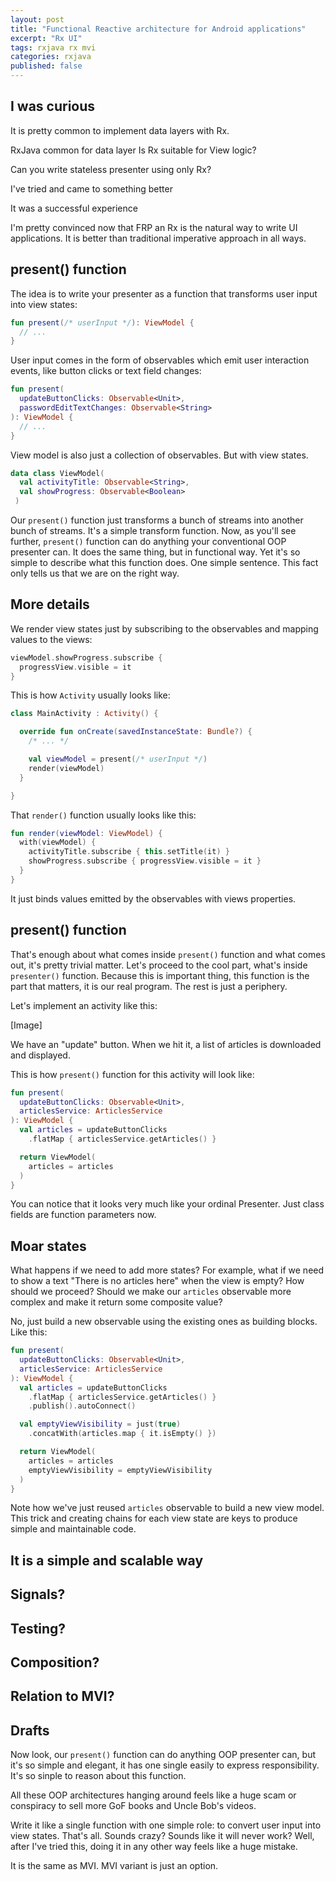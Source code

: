 ```yaml
---
layout: post
title: "Functional Reactive architecture for Android applications"
excerpt: "Rx UI"
tags: rxjava rx mvi
categories: rxjava
published: false
---
```


## I was curious

It is pretty common to implement data layers with Rx.

RxJava common for data layer
Is Rx suitable for View logic?

Can you write stateless presenter using only Rx?

I've tried and came to something better

It was a successful experience

I'm pretty convinced now that FRP an Rx is the natural way to write UI applications. It is better than traditional imperative approach in all ways.

## present() function

The idea is to write your presenter as a function that transforms user input into view states:

```kotlin
fun present(/* userInput */): ViewModel {   
  // ... 
}
```

User input comes in the form of observables which emit user interaction events, like button clicks or text field changes:

```kotlin
fun present(
  updateButtonClicks: Observable<Unit>,
  passwordEditTextChanges: Observable<String>
): ViewModel {   
  // ... 
}
```

View model is also just a collection of observables. But with view states.

```kotlin
data class ViewModel(   
  val activityTitle: Observable<String>,   
  val showProgress: Observable<Boolean>
 )
```

Our `present()` function just transforms a bunch of streams into another bunch of streams. It's a simple transform function. Now, as you'll see further, `present()` function can do anything your conventional OOP presenter can. It does the same thing, but in functional way. Yet it's so simple to describe what this function does. One simple sentence. This fact only tells us that we are on the right way.

## More details

We render view states just by subscribing to the observables and mapping values to the views:
```kotlin
viewModel.showProgress.subscribe {
  progressView.visible = it
}
```

This is how `Activity` usually looks like:

```kotlin
class MainActivity : Activity() {

  override fun onCreate(savedInstanceState: Bundle?) {
    /* ... */

    val viewModel = present(/* userInput */)
    render(viewModel)
  }

}
```

That `render()` function usually looks like this:

```kotlin
fun render(viewModel: ViewModel) {
  with(viewModel) {
    activityTitle.subscribe { this.setTitle(it) }
    showProgress.subscribe { progressView.visible = it }
  }
}
```

It just binds values emitted by the observables with views properties.

## present() function

That's enough about what comes inside `present()` function and what comes out, it's pretty trivial matter. Let's proceed to the cool part, what's inside `presenter()` function. Because this is important thing, this function is the part that matters, it is our real program. The rest is just a periphery.

Let's implement an activity like this:

[Image]

We have an "update" button. When we hit it, a list of articles is downloaded and displayed.

This is how `present()` function for this activity will look like:

```kotlin
fun present( 
  updateButtonClicks: Observable<Unit>, 
  articlesService: ArticlesService 
): ViewModel { 
  val articles = updateButtonClicks
    .flatMap { articlesService.getArticles() }    

  return ViewModel( 
    articles = articles 
  )
}
```

You can notice that it looks very much like your ordinal Presenter. Just class fields are function parameters now.

## Moar states

What happens if we need to add more states? For example, what if we need to show a text "There is no articles here" when the view is empty? How should we proceed? Should we make our `articles` observable more complex and make it return some composite value?

No, just build a new observable using the existing ones as building blocks. Like this:

```kotlin
fun present( 
  updateButtonClicks: Observable<Unit>, 
  articlesService: ArticlesService 
): ViewModel { 
  val articles = updateButtonClicks
    .flatMap { articlesService.getArticles() }    
    .publish().autoConnect() 

  val emptyViewVisibility = just(true)
    .concatWith(articles.map { it.isEmpty() })

  return ViewModel( 
    articles = articles 
    emptyViewVisibility = emptyViewVisibility 
  )
}
```

Note how we've just reused `articles` observable to build a new view model. This trick and creating chains for each view state are keys to produce simple and maintainable code.

## It is a simple and scalable way



## Signals?

## Testing?

## Composition?

## Relation to MVI?

## Drafts

Now look, our `present()` function can do anything OOP presenter can, but it's so simple and elegant, it has one single easily to express responsibility. It's so sinple to reason about this function.

All these OOP architectures hanging around feels like a huge scam or conspiracy to sell more GoF books and Uncle Bob's videos.

Write it like a single function with one simple role: to convert user input into view states. That's all. Sounds crazy? Sounds like it will never work? Well, after I've tried this, doing it in any other way feels like a huge mistake.

It is the same as MVI. MVI variant is just an option.
